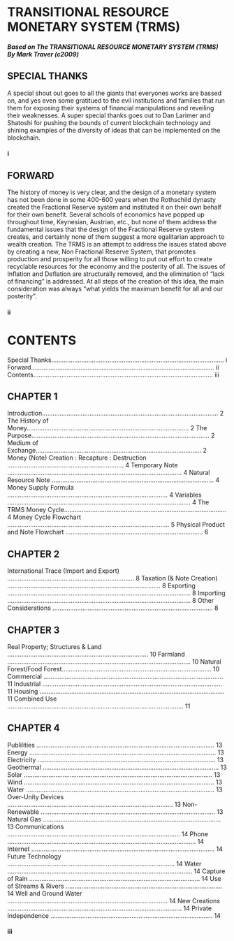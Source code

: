 # TRANSITIONAL RESOURCE MONETARY SYSTEM (TRMS)

##### Based on The TRANSITIONAL RESOURCE MONETARY SYSTEM (TRMS) By Mark Traver (c2009)

## SPECIAL THANKS

A special shout out goes to all the giants that everyones works are bassed on, and yes even some gratitued to the evil institutions and families that run them for exposing their systems of financial manipulations and reveiling their weaknesses.  A super special thanks goes out to Dan Larimer and Shatoshi for pushing the bounds of current blockchain technology and shining examples of the diversity of ideas that can be implemented on the blockchain.

#### i

## FORWARD

The history of money is very clear, and the design of a monetary system has not been done in some 400-600 years when the Rothschild dynasty created the Fractional Reserve system and instituted it on their own behalf for their own benefit. Several schools of economics have popped up throughout time, Keynesian, Austrian, etc., but none of them address the fundamental issues that the design of the Fractional Reserve system creates, and certainly none of them suggest a more egalitarian approach to wealth creation. The TRMS is an attempt to address the issues stated above by creating a new, Non Fractional Reserve System, that promotes production and prosperity for all those willing to put out effort to create recyclable resources for the economy and the posterity of all. The issues of Inflation and Deflation are structurally removed, and the elimination of “lack of financing” is addressed. At all steps of the creation of this idea, the main consideration was always “what yields the maximum benefit for all and our posterity”.

#### ii

# CONTENTS

Special Thanks.................................................................................................. i
Forward........................................................................................................ ii
Contents...................................................................................................... iii

## CHAPTER 1

 Introduction.................................................................................................... 2
 The History of Money............................................................................................ 2
 The Purpose..................................................................................................... 2
Medium of Exchange.............................................................................................. 2
Money (Note) Creation : Recapture : Destruction …............................................................... 4
Temporary Note …................................................................................................ 4
Natural Resource Note …......................................................................................... 4
Money Supply Formula ........................................................................................... 4
Variables …..................................................................................................... 4
The TRMS Money Cycle............................................................................................ 4
Money Cycle Flowchart …......................................................................................... 5
Physical Product and Note Flowchart …........................................................................... 6

## CHAPTER 2

International Trace (Import and Export) ........................................................................ 8
Taxation (& Note Creation) ….................................................................................... 8
Exporting …..................................................................................................... 8
Importing …..................................................................................................... 8
Other Considerations ........................................................................................... 8

## CHAPTER 3

Real Property; Structures & Land …............................................................................. 10
Farmland …..................................................................................................... 10
Natural Forest/Food Forest..................................................................................... 10
Commercial …................................................................................................... 11
Industrial …................................................................................................... 11
Housing …...................................................................................................... 11
Combined Use …................................................................................................. 11

## CHAPTER 4

Publilities ….................................................................................................. 13
Energy …....................................................................................................... 13
Electricity ….................................................................................................. 13
Geothermal .................................................................................................... 13
Solar …........................................................................................................ 13
Wind …......................................................................................................... 13
Water …........................................................................................................ 13
Over-Unity Devices …........................................................................................... 13
Non-Renewable …................................................................................................ 13
Natural Gas ….................................................................................................. 13
Communications …............................................................................................... 14
Phone …........................................................................................................ 14
Internet …..................................................................................................... 14
Future Technology …............................................................................................ 14
Water ......................................................................................................... 14
Capture of Rain ….............................................................................................. 14
Use of Streams & Rivers …...................................................................................... 14
Well and Ground Water …........................................................................................ 14
New Creations …................................................................................................ 14
Private Independence …......................................................................................... 14

#### iii

 

